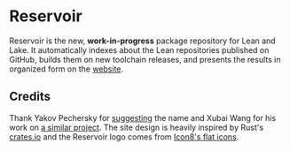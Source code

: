 # Reservoir

Reservoir is the new, **work-in-progress** package repository for Lean and Lake. It automatically indexes about the Lean repositories published on GitHub, builds them on new toolchain releases, and presents the results in organized form on the [website](https://reservoir.lean-lang.org).

## Credits

Thank Yakov Pechersky for [suggesting](https://leanprover.zulipchat.com/#narrow/stream/270676-lean4/topic/.5BRFC.5D.20package.2Elean.20rename/near/254941424) the name and Xubai Wang for his work on [a similar project](https://github.com/xubaiw/Reservoir.lean). The site design is heavily inspired by Rust's [crates.io](https://crates.io) and the Reservoir logo comes from [Icon8's flat icons](https://github.com/icons8/flat-Color-icons).

